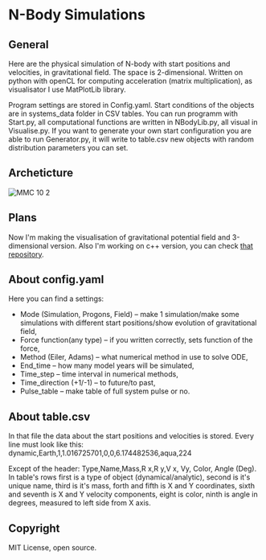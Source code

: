 # N-Body Simulations

## General
Here are the physical simulation of N-body with start positions and velocities, in gravitational field. The space is 2-dimensional. Written on python with openCL for computing acceleration (matrix multiplication), as visualisator I use MatPlotLib library.

Program settings are stored in Config.yaml. Start conditions of the objects are in systems_data folder in CSV tables. You can run programm with Start.py, all computational functions are written in NBodyLib.py, all visual in Visualise.py. If you want to generate your own start configuration you are able to run Generator.py, it will write to table.csv new objects with random distribution parameters you can set.

## Archeticture
![ММС 10 2](https://github.com/Sirine-Chi/N-Body-Matrix/assets/71520044/8b96fb0b-b24b-458b-8729-2494c63aa1ed)




## Plans
Now I'm making the visualisation of gravitational potential field and 3-dimensional version.
Also I'm working on c++ version, you can check [that repository](https://github.com/Sirine-Chi/n-body-simulations).

## About config.yaml
Here you can find a settings:
- Mode (Simulation, Progons, Field) – make 1 simulation/make some simulations with different start positions/show evolution of gravitational field,
- Force function(any type) – if you written correctly, sets function of the force,
- Method (Eiler, Adams) – what numerical method in use to solve ODE,
- End_time – how many model years will be simulated,
- Time_step – time interval in numerical methods,
- Time_direction (+1/-1) – to future/to past,
- Pulse_table – make table of full system pulse or no.

## About table.csv
In that file the data about the start positions and velocities is stored. Every line must look like this:
dynamic,Earth,1,1.016725701,0,0,6.174482536,aqua,224

Except of the header: Type,Name,Mass,R x,R y,V x, Vy, Color, Angle (Deg).
In table's rows first is a type of object (dynamical/analytic), second is it's unique name, third is it's mass, forth and fifth is X and Y coordinates, sixth and seventh is X and Y velocity components, eight is color, ninth is angle in degrees, measured to left side from X axis.

## Copyright
MIT License, open source.
